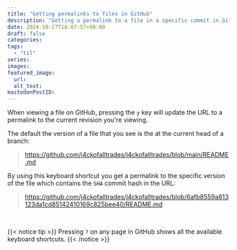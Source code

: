 ```yaml
---
title: "Getting permalinks to files in GitHub"
description: "Getting a permalink to a file in a specific commit in GitHub"
date: 2024-10-27T18:07:57+08:00
draft: false
categories: 
tags:
  - "til"
series: 
images: 
featured_image:
  url: 
  alt_text: 
mastodonPostID:
---
```


When viewing a file on GitHub, pressing the `y` key will update the URL to a permalink to the current revision you're viewing.

The default the version of a file that you see is the at the current head of a branch:

> https://github.com/j4ckofalltrades/j4ckofalltrades/blob/main/README.md

By using this keyboard shortcut you get a permalink to the specific version of the file which contains the `SHA` commit hash in the URL:

> https://github.com/j4ckofalltrades/j4ckofalltrades/blob/6afb8559a813123da1cd85142410169c825bee40/README.md

<br />

{{< notice tip >}}
Pressing `?` on any page in GitHub shows all the available keyboard shortcuts.
{{< /notice >}}
